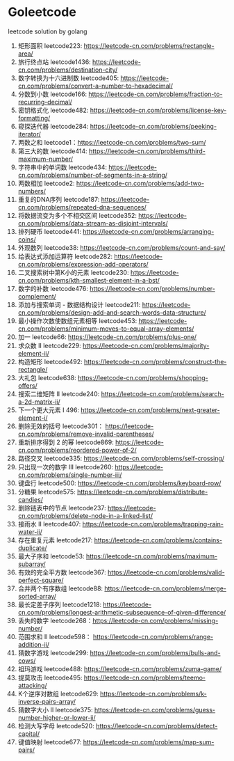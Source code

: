# Goleetcode
leetcode solution by golang

1. 矩形面积 leetcode223: https://leetcode-cn.com/problems/rectangle-area/
2. 旅行终点站 leetcode1436: https://leetcode-cn.com/problems/destination-city/
3. 数字转换为十六进制数 leetcode405: https://leetcode-cn.com/problems/convert-a-number-to-hexadecimal/
4. 分数到小数 leetcode166: https://leetcode-cn.com/problems/fraction-to-recurring-decimal/
5. 密钥格式化 leetcode482: https://leetcode-cn.com/problems/license-key-formatting/
6. 窥探迭代器 leetcode284: https://leetcode-cn.com/problems/peeking-iterator/
7. 两数之和 leetcode1：https://leetcode-cn.com/problems/two-sum/
8. 第三大的数 leetcode414: https://leetcode-cn.com/problems/third-maximum-number/
9. 字符串中的单词数 leetcode434: https://leetcode-cn.com/problems/number-of-segments-in-a-string/
10. 两数相加 leetcode2: https://leetcode-cn.com/problems/add-two-numbers/
11. 重复的DNA序列 leetcode187: https://leetcode-cn.com/problems/repeated-dna-sequences/
12. 将数据流变为多个不相交区间 leetcode352: https://leetcode-cn.com/problems/data-stream-as-disjoint-intervals/
13. 排列硬币 leetcode441: https://leetcode-cn.com/problems/arranging-coins/
14. 外观数列 leetcode38: https://leetcode-cn.com/problems/count-and-say/
15. 给表达式添加运算符 leetcode282: https://leetcode-cn.com/problems/expression-add-operators/
16. 二叉搜索树中第K小的元素 leetcode230: https://leetcode-cn.com/problems/kth-smallest-element-in-a-bst/
17. 数字的补数 leetcode476: https://leetcode-cn.com/problems/number-complement/
18. 添加与搜索单词 - 数据结构设计 leetcode211: https://leetcode-cn.com/problems/design-add-and-search-words-data-structure/
19. 最小操作次数使数组元素相等 leetcode453: https://leetcode-cn.com/problems/minimum-moves-to-equal-array-elements/
20. 加一 leetcode66: https://leetcode-cn.com/problems/plus-one/
21. 求众数 II leetcode229: https://leetcode-cn.com/problems/majority-element-ii/
22. 构造矩形 leetcode492: https://leetcode-cn.com/problems/construct-the-rectangle/
23. 大礼包 leetcode638: https://leetcode-cn.com/problems/shopping-offers/
24. 搜索二维矩阵 II leetcode240: https://leetcode-cn.com/problems/search-a-2d-matrix-ii/
25. 下一个更大元素 I 496: https://leetcode-cn.com/problems/next-greater-element-i/
26. 删除无效的括号 leetcode301： https://leetcode-cn.com/problems/remove-invalid-parentheses/
27. 重新排序得到 2 的幂 leetcode869: https://leetcode-cn.com/problems/reordered-power-of-2/
28. 路径交叉 leetcode335: https://leetcode-cn.com/problems/self-crossing/
29. 只出现一次的数字 III leetcode260: https://leetcode-cn.com/problems/single-number-iii/
30. 键盘行 leetcode500: https://leetcode-cn.com/problems/keyboard-row/
31. 分糖果 leetcode575: https://leetcode-cn.com/problems/distribute-candies/
32. 删除链表中的节点 leetcode237: https://leetcode-cn.com/problems/delete-node-in-a-linked-list/
33. 接雨水 II leetcode407: https://leetcode-cn.com/problems/trapping-rain-water-ii/
34. 存在重复元素 leetcode217: https://leetcode-cn.com/problems/contains-duplicate/
35. 最大子序和 leetcode53:  https://leetcode-cn.com/problems/maximum-subarray/
36. 有效的完全平方数 leetcode367: https://leetcode-cn.com/problems/valid-perfect-square/
37. 合并两个有序数组 leetcode88: https://leetcode-cn.com/problems/merge-sorted-array/
38. 最长定差子序列 leetcode1218: https://leetcode-cn.com/problems/longest-arithmetic-subsequence-of-given-difference/
39. 丢失的数字 leetcode268：https://leetcode-cn.com/problems/missing-number/
40. 范围求和 II leetcode598： https://leetcode-cn.com/problems/range-addition-ii/
41. 猜数字游戏 leetcode299: https://leetcode-cn.com/problems/bulls-and-cows/
42. 祖玛游戏 leetcode488: https://leetcode-cn.com/problems/zuma-game/
43. 提莫攻击 leetcode495:  https://leetcode-cn.com/problems/teemo-attacking/
44. K个逆序对数组 leetcode629: https://leetcode-cn.com/problems/k-inverse-pairs-array/
45. 猜数字大小 II leetcode375: https://leetcode-cn.com/problems/guess-number-higher-or-lower-ii/
46. 检测大写字母 leetcode520:  https://leetcode-cn.com/problems/detect-capital/
47. 键值映射 leetcode677: https://leetcode-cn.com/problems/map-sum-pairs/